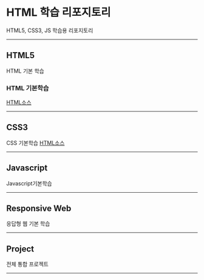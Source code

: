 # HTML 학습 리포지토리
HTML5, CSS3, JS 학습용 리포지토리

-------------------------------
## HTML5
HTML 기본 학습

### HTML 기본학습
[HTML소스](https://github.com/KImHayun/StudyHtml/tree/main/01_HTML)

-------------------------------

## CSS3
CSS 기본학습
[HTML소스](https://github.com/KImHayun/StudyHtml/tree/main/02_CSS)

-------------------------------

## Javascript
Javascript기본학습

-------------------------------

## Responsive Web
응답형 웹 기본 학습

------------------------------

## Project
전체 통합 프로젝트

--------------------------------
